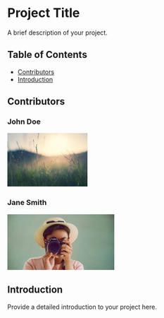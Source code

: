 # Project Title

A brief description of your project.

## Table of Contents

- [Contributors](#contributors)
- [Introduction](#introduction)

## Contributors

### John Doe

[![John Doe](./contributors/image.jpg)](./contributors/john_doe.md)

### Jane Smith

[![Jane Smith](./contributors/download.jpg)](./contributors/jane_smith.md)

## Introduction

Provide a detailed introduction to your project here.

